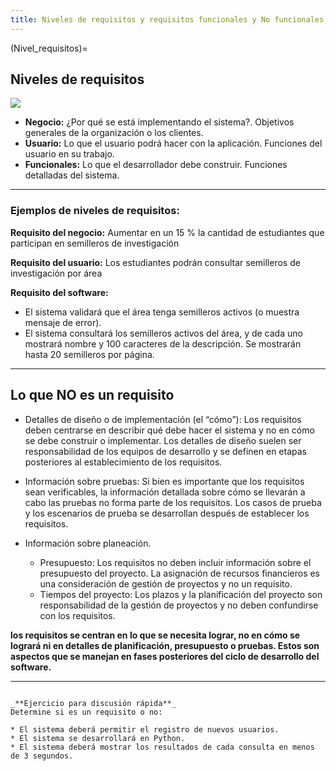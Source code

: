 ```yaml
---
title: Niveles de requisitos y requisitos funcionales y No funcionales
---
```



(Nivel_requisitos)=
## Niveles de requisitos

<img src="../../_static/images/U4_21.png"/>

* **Negocio:** ¿Por qué se está implementando el sistema?. Objetivos generales de la organización o los clientes.
* **Usuario:** Lo que el usuario podrá hacer con la aplicación. Funciones del usuario en su trabajo.
* **Funcionales:** Lo que el desarrollador debe construir. Funciones detalladas del sistema.

---

### Ejemplos de niveles de requisitos:

**Requisito del negocio:** Aumentar en un 15 % la cantidad de estudiantes que participan en semilleros de investigación

**Requisito del usuario:** Los estudiantes podrán consultar semilleros de investigación por área

**Requisito del software:**

* El sistema validará que el área tenga semilleros activos (o muestra mensaje de error).
* El sistema consultará los semilleros activos del área, y de cada uno mostrará nombre y 100 caracteres de la descripción. Se mostrarán hasta 20 semilleros por página.

---

## Lo que NO es un requisito

* Detalles de diseño o de implementación (el “cómo”): Los requisitos deben centrarse en describir qué debe hacer el sistema y no en cómo se debe construir o implementar. Los detalles de diseño suelen ser responsabilidad de los equipos de desarrollo y se definen en etapas posteriores al establecimiento de los requisitos.
* Información sobre pruebas: Si bien es importante que los requisitos sean verificables, la información detallada sobre cómo se llevarán a cabo las pruebas no forma parte de los requisitos. Los casos de prueba y los escenarios de prueba se desarrollan después de establecer los requisitos.
  
* Información sobre planeación.
  * Presupuesto: Los requisitos no deben incluir información sobre el presupuesto del proyecto. La asignación de recursos financieros es una consideración de gestión de proyectos y no un requisito.
  * Tiempos del proyecto: Los plazos y la planificación del proyecto son responsabilidad de la gestión de proyectos y no deben confundirse con los requisitos.

**los requisitos se centran en lo que se necesita lograr, no en cómo se logrará ni en detalles de planificación, presupuesto o pruebas. Estos son aspectos que se manejan en fases posteriores del ciclo de desarrollo del software.**

---

```{note} 

_**Ejercicio para discusión rápida**_
Determine si es un requisito o no:

* El sistema deberá permitir el registro de nuevos usuarios.
* El sistema se desarrollará en Python.
* El sistema deberá mostrar los resultados de cada consulta en menos de 3 segundos.

```
